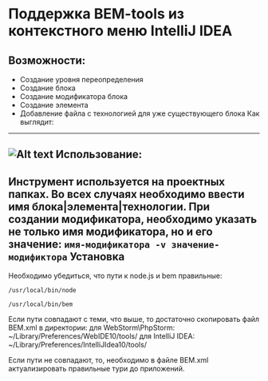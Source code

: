 Поддержка BEM-tools из контекстного меню IntelliJ IDEA
========
Возможности:
---------------------------
 * Создание уровня переопределения
 * Создание блока
 * Создание модификатора блока
 * Создание элемента
 * Добавление файла с технологией для уже существующего блока
Как выглядит:
---------------------------
![Alt text](/path/to/img.jpg)
Использование:
---------------------------
Инструмент используется на проектных папках.
Во всех случаях необходимо ввести имя блока|элемента|технологии.
При создании модификатора, необходимо указать не только имя модификатора, но и его значение: 
```имя-модификатора -v значение-модификтора```
Установка
---------------------------
Необходимо убедиться, что пути к node.js и bem правильные:
```which node
/usr/local/bin/node
```
```which bem
/usr/local/bin/bem
```
Если пути совпадают с теми, что выше, то достаточно скопировать файл BEM.xml в директории:
для WebStorm\PhpStorm: ~/Library/Preferences/WebIDE10/tools/
для IntelliJ IDEA: ~/Library/Preferences/IntelliJIdea10/tools/

Если пути не совпадают, то, необходимо в файле BEM.xml актуализировать правильные тури до приложений.